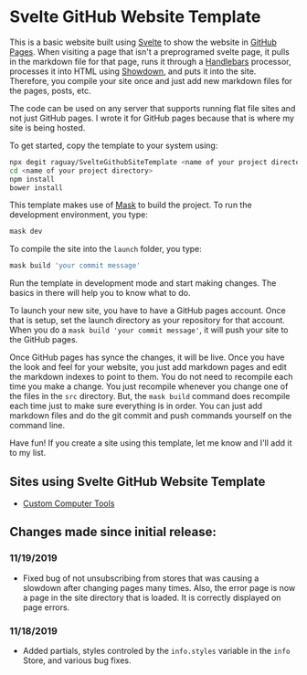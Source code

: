 # Svelte GitHub Website Template

This is a basic website built using [Svelte](https://svelte.dev/) to show the website
in [GitHub Pages](https://pages.github.com/). When visiting a page that isn't a
preprogramed svelte page, it pulls in the markdown file
for that page, runs it through a [Handlebars](https://handlebarsjs.com) processor, processes it into HTML 
using [Showdown](https://github.com/showdownjs/showdown), and puts it into the site. Therefore, you
compile your site once and just add new markdown files for the pages, posts, etc.

The code can be used on any server that supports running flat file sites and not just GitHub pages. I wrote
it for GitHub pages because that is where my site is being hosted.

To get started, copy the template to your system using:

```sh
npx degit raguay/SvelteGithubSiteTemplate <name of your project directory>
cd <name of your project directory>
npm install
bower install
```

This template makes use of [Mask](https://github.com/jakedeichert/mask) to build the project. To run
the development environment, you type:

```sh
mask dev
```

To compile the site into the `launch` folder, you type:

```sh
mask build 'your commit message'
```

Run the template in development mode and start making changes. The basics in there will
help you to know what to do.

To launch your new site, you have to have a GitHub pages account. Once that is setup, set the launch
directory as your repository for that account. When you do a `mask build 'your commit message'`, it
will push your site to the GitHub pages.

Once GitHub pages has synce the changes, it will be live. Once you have the look and feel
for your website, you just add markdown pages and edit the markdown indexes to point to them.
You do not need to recompile each time you make a change. You just recompile whenever you change
one of the files in the `src` directory. But, the `mask build` command does recompile each time
just to make sure everything is in order. You can just add markdown files and do the git commit and push 
commands yourself on the command line.

Have fun! If you create a site using this template, let me know and I'll add it to my list.

## Sites using Svelte GitHub Website Template

- [Custom Computer Tools](https://customct.com)

## Changes made since initial release:

### 11/19/2019

- Fixed bug of not unsubscribing from stores that was causing a slowdown after changing
pages many times. Also, the error page is now a page in the site directory that is loaded. It
is correctly displayed on page errors.

### 11/18/2019

- Added partials, styles controled by the `info.styles` variable in the `info` Store, and various bug fixes.

